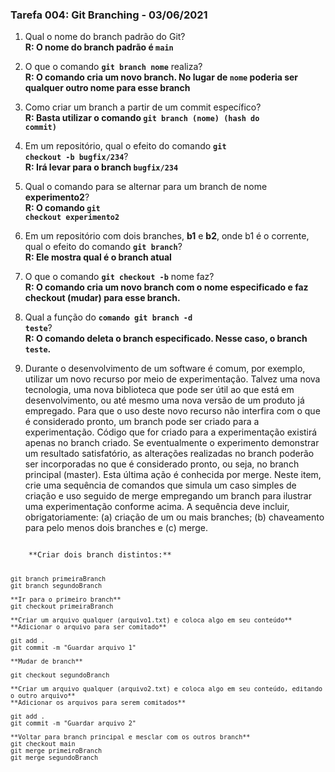 ### Tarefa 004: Git Branching - 03/06/2021

1. Qual o nome do branch padrão do Git?
<br>**R: O nome do branch padrão é <code>main</code>**<br>

2. O que o comando **<code>git branch nome</code>** realiza?
<br>**R: O comando cria um novo branch. No lugar de <code>nome</code> poderia ser qualquer outro nome para esse branch**<br>

3. Como criar um branch a partir de um commit específico?
<br>**R: Basta utilizar o comando <code>git branch (nome) (hash do commit)</code>**<br>

4. Em um repositório, qual o efeito do comando **<code>git checkout -b bugfix/234</code>**?
<br>**R: Irá levar para o branch <code>bugfix/234</code>**<br>

5. Qual o comando para se alternar para um branch de nome **experimento2**?
<br>**R: O comando <code>git checkout experimento2</code>**<br>

6. Em um repositório com dois branches, **b1** e **b2**, onde b1 é o corrente, qual o efeito do comando **<code>git branch</code>**?
<br>**R: Ele mostra qual é o branch atual**<br>

7. O que o comando **<code>git checkout -b</code>** nome faz?
<br>**R: O comando cria um novo branch com o nome especificado e faz checkout (mudar) para esse branch.**<br>

8. Qual a função do <code>**comando git branch -d teste</code>**?
<br>**R: O comando deleta o branch especificado. Nesse caso, o branch <code>teste</code>.**<br>

9. Durante o desenvolvimento de um software é comum, por exemplo, utilizar um novo recurso por meio de experimentação. Talvez uma nova tecnologia, uma nova biblioteca que pode ser útil ao que está em desenvolvimento, ou até mesmo uma nova versão de um produto já empregado. Para que o uso deste novo recurso não interfira com o que é considerado pronto, um branch pode ser criado para a experimentação. Código que for criado para a experimentação existirá apenas no branch criado. Se eventualmente o experimento demonstrar um resultado satisfatório, as alterações realizadas no branch poderão ser incorporadas no que é considerado pronto, ou seja, no branch principal (master). Esta última ação é conhecida por merge. Neste item, crie uma sequência de comandos que simula um caso simples de criação e uso seguido de merge empregando um branch para ilustrar uma experimentação conforme acima. A sequência deve incluir, obrigatoriamente: (a) criação de um ou mais branches; (b) chaveamento para pelo menos dois branches e (c) merge.

<code>
	**Criar dois branch distintos:**

	git branch primeiraBranch
	git branch segundoBranch

	**Ir para o primeiro branch**
	git checkout primeiraBranch

	**Criar um arquivo qualquer (arquivo1.txt) e coloca algo em seu conteúdo**
	**Adicionar o arquivo para ser comitado**

	git add .
	git commit -m "Guardar arquivo 1"
	
	**Mudar de branch**
	
	git checkout segundoBranch

	**Criar um arquivo qualquer (arquivo2.txt) e coloca algo em seu conteúdo, editando o outro arquivo**
	**Adicionar os arquivos para serem comitados**

	git add .
	git commit -m "Guardar arquivo 2"

	**Voltar para branch principal e mesclar com os outros branch**
	git checkout main
	git merge primeiroBranch
	git merge segundoBranch

</code>	

	



